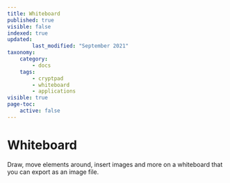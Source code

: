 ```yaml
---
title: Whiteboard
published: true
visible: false
indexed: true
updated:
        last_modified: "September 2021"
taxonomy:
    category:
        - docs
    tags:
        - cryptpad
        - whiteboard
        - applications
visible: true
page-toc:
    active: false
---
```


# Whiteboard

Draw, move elements around, insert images and more on a whiteboard that you can export as an image file.
